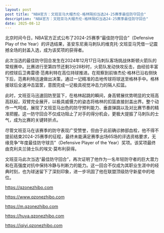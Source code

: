```yaml
---
layout: post
post title: "NBA官方：文班亚马大帽杰伦-格林隔扣当选24-25赛季最佳防守回合" 
description: "NBA官方：文班亚马大帽杰伦-格林隔扣当选24-25赛季最佳防守回合" 
date: 2025-08-12
---
```


北京时间今日，NBA官方正式公布了2024-25赛季“最佳防守回合”（Defensive Play of the Year）的评选结果，圣安东尼奥马刺队的维克托·文班亚马凭借一记震撼全场的封盖入选，成为该奖项的获得者。

此次当选的最佳防守回合发生在2024年12月17日马刺队客场挑战休斯顿火箭队的常规赛中。比赛进行至第四节还剩3分28秒时，火箭队发动快攻反击，由经验丰富的控球后卫弗雷德·范弗利特在高位持球推进。在观察到前锋杰伦·格林已沿右侧快下后，范弗利特迅速做出决策，通过一记精准的击地传球将球送至格林手中。格林接球后全速冲击篮筐，意图完成一记极具视觉冲击力的隔人扣篮。

此时，文班亚马迅速回防至篮下，在格林起跳的瞬间，身高臂展优势明显的文班高高跃起，双臂完全展开，以极具威慑力的姿态将格林的扣篮直接封盖出界。整个动作一气呵成，展现了文班亚马出色的防守预判能力、垂直弹跳以及对比赛节奏的精准把握。这一防守回合不仅成功阻止了对手的得分机会，更极大提振了马刺队的士气，成为比赛的关键转折点。

尽管文班亚马在该赛季的防守表现广受赞誉，但由于此前确诊肺部血栓，他不得不提前结束2024-25赛季的征程，最终未能满足赛季出场65场的评选资格要求，无缘竞争“年度最佳防守球员”（Defensive Player of the Year）奖项。该奖项最终由克利夫兰骑士队的埃文·莫布利获得。

文班亚马此次当选“最佳防守回合”，再次证明了他作为一名年轻防守者的巨大潜力和在高强度对抗中保持冷静与判断力的能力。这一回合不仅成为其职业生涯中的经典时刻，也为球迷留下了深刻印象，进一步巩固了他在联盟顶级防守新星中的地位。

https://qzonezhibo.com

https://www.qzonezhibo.com

https://m.qzonezhibo.com

https://huya.qzonezhibo.com

https://iqiyi.qzonezhibo.com
